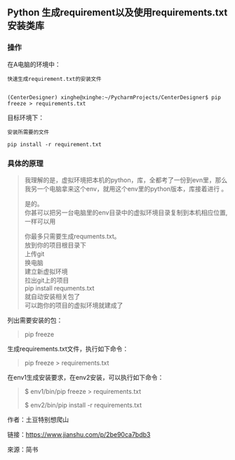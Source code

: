 ## Python 生成requirement以及使用requirements.txt安装类库

### 操作

在A电脑的环境中：

```
快速生成requirement.txt的安装文件


(CenterDesigner) xinghe@xinghe:~/PycharmProjects/CenterDesigner$ pip freeze > requirements.txt
```
目标环境下：

```
安装所需要的文件

pip install -r requirement.txt
```



### 具体的原理

> 我理解的是，虚拟环境把本机的python，库，全都考了一份到evn里，那么我另一个电脑拿来这个env，就用这个env里的python版本，库接着进行 。
>
> 是的。<br>你甚可以把另一台电脑里的env目录中的虚拟环境目录复制到本机相应位置,一样可以用
>
> 你最多只需要生成requments.txt。<br>放到你的项目根目录下<br>上传git<br>换电脑<br>建立新虚拟环境<br>拉出git上的项目<br>pip install requments.txt<br>就自动安装相关包了<br>可以跑你的项目的虚拟环境就建成了



列出需要安装的包：

> pip freeze

生成requirements.txt文件，执行如下命令：

> pip freeze > requirements.txt

在env1生成安装要求，在env2安装，可以执行如下命令：

> $ env1/bin/pip freeze > requirements.txt
>
> $ env2/bin/pip install -r requirements.txt

作者：土豆特别想爬山

链接：https://www.jianshu.com/p/2be90ca7bdb3

來源：简书